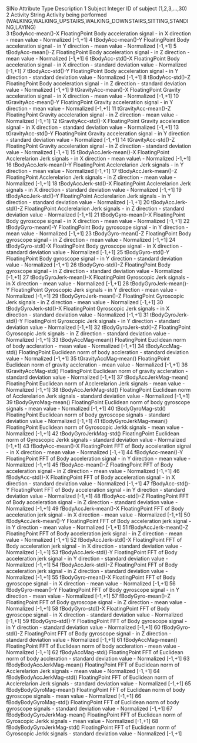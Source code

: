 SlNo  Attribute                      Type              Description
1     Subject                        Integer           ID of subject (1,2,3,...,30)   
2     Activity                       String            Activity being performed (WALKING,WALKING_UPSTAIRS,WALKING_DOWNSTAIRS,SITTING,STANDING,LAYING)     
3     tBodyAcc-mean()-X              FloatingPoint     Body acceleration signal - in X direction - mean value - Normalized [-1,+1]
4     tBodyAcc-mean()-Y              FloatingPoint     Body acceleration signal - in Y direction - mean value - Normalized [-1,+1]
5     tBodyAcc-mean()-Z              FloatingPoint     Body acceleration signal - in Z direction - mean value - Normalized [-1,+1]
6     tBodyAcc-std()-X               FloatingPoint     Body acceleration signal - in X direction - standard deviation value - Normalized [-1,+1]
7     tBodyAcc-std()-Y               FloatingPoint     Body acceleration signal - in Y direction - standard deviation value - Normalized [-1,+1]
8     tBodyAcc-std()-Z               FloatingPoint     Body acceleration signal - in Z direction - standard deviation value - Normalized [-1,+1]
9     tGravityAcc-mean()-X           FloatingPoint     Gravity acceleration signal - in X direction - mean value - Normalized [-1,+1]
10    tGravityAcc-mean()-Y           FloatingPoint     Gravity acceleration signal - in Y direction - mean value - Normalized [-1,+1]
11    tGravityAcc-mean()-Z           FloatingPoint     Gravity acceleration signal - in Z direction - mean value - Normalized [-1,+1]
12    tGravityAcc-std()-X            FloatingPoint     Gravity acceleration signal - in X direction - standard deviation value - Normalized [-1,+1]
13    tGravityAcc-std()-Y            FloatingPoint     Gravity acceleration signal - in Y direction - standard deviation value - Normalized [-1,+1]
14    tGravityAcc-std()-Z            FloatingPoint     Gravity acceleration signal - in Z direction - standard deviation value - Normalized [-1,+1]
15    tBodyAccJerk-mean()-X          FloatingPoint     Acclerelarion Jerk signals - in X direction - mean value\ - Normalized [-1,+1]
16    tBodyAccJerk-mean()-Y          FloatingPoint     Acclerelarion Jerk signals - in Y direction - mean value - Normalized [-1,+1]
17    tBodyAccJerk-mean()-Z          FloatingPoint     Acclerelarion Jerk signals - in Z direction - mean value - Normalized [-1,+1]
18    tBodyAccJerk-std()-X           FloatingPoint     Acclerelarion Jerk signals - in X direction - standard deviation value - Normalized [-1,+1]
19    tBodyAccJerk-std()-Y           FloatingPoint     Acclerelarion Jerk signals - in Y direction - standard deviation value - Normalized [-1,+1]
20    tBodyAccJerk-std()-Z           FloatingPoint     Acclerelarion Jerk signals - in Z direction - standard deviation value - Normalized [-1,+1]
21    tBodyGyro-mean()-X             FloatingPoint     Body gyroscope signal - in X direction - mean value - Normalized [-1,+1]
22    tBodyGyro-mean()-Y             FloatingPoint     Body gyroscope signal - in Y direction - mean value - Normalized [-1,+1]
23    tBodyGyro-mean()-Z             FloatingPoint     Body gyroscope signal - in Z direction - mean value - Normalized [-1,+1]
24    tBodyGyro-std()-X              FloatingPoint     Body gyroscope signal - in X direction - standard deviation value - Normalized [-1,+1]
25    tBodyGyro-std()-Y              FloatingPoint     Body gyroscope signal - in Y direction - standard deviation value - Normalized [-1,+1]
26    tBodyGyro-std()-Z              FloatingPoint     Body gyroscope signal - in Z direction - standard deviation value - Normalized [-1,+1]
27    tBodyGyroJerk-mean()-X         FloatingPoint     Gyroscopic Jerk signals - in X direction - mean value - Normalized [-1,+1]
28    tBodyGyroJerk-mean()-Y         FloatingPoint     Gyroscopic Jerk signals - in Y direction - mean value - Normalized [-1,+1]
29    tBodyGyroJerk-mean()-Z         FloatingPoint     Gyroscopic Jerk signals - in Z direction - mean value - Normalized [-1,+1]
30    tBodyGyroJerk-std()-X          FloatingPoint     Gyroscopic Jerk signals - in X direction - standard deviation value - Normalized [-1,+1]
31    tBodyGyroJerk-std()-Y          FloatingPoint     Gyroscopic Jerk signals - in Y direction - standard deviation value - Normalized [-1,+1]
32    tBodyGyroJerk-std()-Z          FloatingPoint     Gyroscopic Jerk signals - in Z direction - standard deviation value - Normalized [-1,+1]
33    tBodyAccMag-mean()             FloatingPoint     Euclidean norm of body accleration - mean value - Normalized [-1,+1]
34    tBodyAccMag-std()              FloatingPoint     Euclidean norm of body accleration - standard deviation value - Normalized [-1,+1]
35    tGravityAccMag-mean()          FloatingPoint     Euclidean norm of gravity accleration - mean value - Normalized [-1,+1]
36    tGravityAccMag-std()           FloatingPoint     Euclidean norm of gravity accleration - standard deviation value - Normalized [-1,+1]
37    tBodyAccJerkMag-mean()         FloatingPoint     Euclidean norm of Acclerelarion Jerk signals - mean value - Normalized [-1,+1]
38    tBodyAccJerkMag-std()          FloatingPoint     Euclidean norm of Acclerelarion Jerk signals - standard deviation value - Normalized [-1,+1]
39    tBodyGyroMag-mean()            FloatingPoint     Euclidean norm of body gyroscope signals - mean value - Normalized [-1,+1]
40    tBodyGyroMag-std()             FloatingPoint     Euclidean norm of body gyroscope signals - standard deviation value - Normalized [-1,+1]
41    tBodyGyroJerkMag-mean()        FloatingPoint     Euclidean norm of Gyroscopic Jerkk signals - mean value - Normalized [-1,+1]
42    tBodyGyroJerkMag-std()         FloatingPoint     Euclidean norm of Gyroscopic Jerkk signals - standard deviation value - Normalized [-1,+1]
43    fBodyAcc-mean()-X              FloatingPoint     FFT of Body acceleration signal - in X direction - mean value - Normalized [-1,+1]
44    fBodyAcc-mean()-Y              FloatingPoint     FFT of Body acceleration signal - in Y direction - mean value - Normalized [-1,+1]
45    fBodyAcc-mean()-Z              FloatingPoint     FFT of Body acceleration signal - in Z direction - mean value - Normalized [-1,+1]
46    fBodyAcc-std()-X               FloatingPoint     FFT of Body acceleration signal - in X direction - standard deviation value - Normalized [-1,+1]
47    fBodyAcc-std()-Y               FloatingPoint     FFT of Body acceleration signal - in Y direction - standard deviation value - Normalized [-1,+1]
48    fBodyAcc-std()-Z               FloatingPoint     FFT of Body acceleration signal - in Z direction - standard deviation value - Normalized [-1,+1]
49    fBodyAccJerk-mean()-X          FloatingPoint     FFT of Body acceleration jerk signal - in X direction - mean value - Normalized [-1,+1]
50    fBodyAccJerk-mean()-Y          FloatingPoint     FFT of Body acceleration jerk signal - in Y direction - mean value - Normalized [-1,+1]
51    fBodyAccJerk-mean()-Z          FloatingPoint     FFT of Body acceleration jerk signal - in Z direction - mean value - Normalized [-1,+1]
52    fBodyAccJerk-std()-X           FloatingPoint     FFT of Body acceleration jerk signal - in X direction - standard deviation value - Normalized [-1,+1]
53    fBodyAccJerk-std()-Y           FloatingPoint     FFT of Body acceleration jerk signal - in Y direction - standard deviation value - Normalized [-1,+1]
54    fBodyAccJerk-std()-Z           FloatingPoint     FFT of Body acceleration jerk signal - in Z direction - standard deviation value - Normalized [-1,+1]
55    fBodyGyro-mean()-X             FloatingPoint     FFT of Body gyroscope signal - in X direction - mean value - Normalized [-1,+1]
56    fBodyGyro-mean()-Y             FloatingPoint     FFT of Body gyroscope signal - in Y direction - mean value - Normalized [-1,+1]
57    fBodyGyro-mean()-Z             FloatingPoint     FFT of Body gyroscope signal - in Z direction - mean value - Normalized [-1,+1]
58    fBodyGyro-std()-X              FloatingPoint     FFT of Body gyroscope signal - in X direction - standard deviation value - Normalized [-1,+1]
59    fBodyGyro-std()-Y              FloatingPoint     FFT of Body gyroscope signal - in Y direction - standard deviation value - Normalized [-1,+1]
60    fBodyGyro-std()-Z              FloatingPoint     FFT of Body gyroscope signal - in Z direction - standard deviation value - Normalized [-1,+1]
61    fBodyAccMag-mean()             FloatingPoint     FFT of Euclidean norm of body accleration - mean value - Normalized [-1,+1]
62    fBodyAccMag-std()              FloatingPoint     FFT of Euclidean norm of body accleration - standard deviation value - Normalized [-1,+1]
63    fBodyBodyAccJerkMag-mean()     FloatingPoint     FFT of Euclidean norm of Acclerelarion Jerk signals - mean value - Normalized [-1,+1]
64    fBodyBodyAccJerkMag-std()      FloatingPoint     FFT of Euclidean norm of Acclerelarion Jerk signals - standard deviation value - Normalized [-1,+1]
65    fBodyBodyGyroMag-mean()        FloatingPoint     FFT of Euclidean norm of body gyroscope signals - mean value - Normalized [-1,+1]
66    fBodyBodyGyroMag-std()         FloatingPoint     FFT of Euclidean norm of body gyroscope signals - standard deviation value - Normalized [-1,+1]
67    fBodyBodyGyroJerkMag-mean()    FloatingPoint     FFT of Euclidean norm of Gyroscopic Jerkk signals - mean value - Normalized [-1,+1]
68    fBodyBodyGyroJerkMag-std()     FloatingPoint     FFT of Euclidean norm of Gyroscopic Jerkk signals - standard deviation value - Normalized [-1,+1]